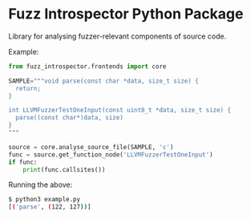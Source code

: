 # Fuzz Introspector Python Package

Library for analysing fuzzer-relevant components of source code.

Example:

```python
from fuzz_introspector.frontends import core

SAMPLE="""void parse(const char *data, size_t size) {
  return;
}

int LLVMFuzzerTestOneInput(const uint8_t *data, size_t size) {
  parse((const char*)data, size)
}
"""

source = core.analyse_source_file(SAMPLE, 'c')
func = source.get_function_node('LLVMFuzzerTestOneInput')
if func:
    print(func.callsites())
```

Running the above:

```sh
$ python3 example.py
[('parse', (122, 127))]
```
